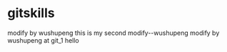 # gitskills
modify by wushupeng
this is my second modify--wushupeng
modify by wushupeng at git_1
hello

